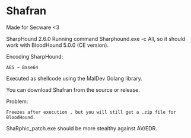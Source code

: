 # Shafran

Made for Secware <3

SharpHound 2.6.0
Running command Sharphound.exe -c All, so it should work with BloodHound 5.0.0 (CE version).

Encoding SharpHound:

    AES → Base64

Executed as shellcode using the MalDev Golang library.

You can download Shafran from the source or release.

Problem:

    Freezes after execution , but you will still get a .zip file for BloodHound.

ShaRphic_patch.exe should be more stealthy against AV/EDR.
